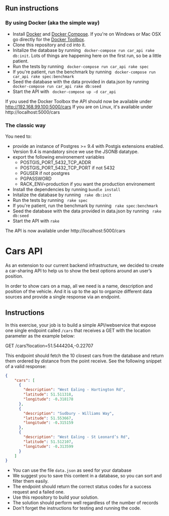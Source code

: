 ## Run instructions

### By using Docker (aka the simple way)

- Install [Docker](https://docs.docker.com/installation/) and [Docker Compose](https://docs.docker.com/compose/install/). If you're on Windows or Mac OSX go directly for the [Docker Toolbox](https://www.docker.com/toolbox).
- Clone this repository and cd into it.
- Initalize the database by running ``` docker-compose run car_api rake db:init```. Lots of things are happening here on the first run, so be a little patient.
- Run the tests by running ``` docker-compose run car_api rake spec```
- If you're patient, run the benchmark by running ``` docker-compose run car_api rake spec:benchmark```
- Seed the database with the data provided in data.json by running ``` docker-compose run car_api rake db:seed```
- Start the API with ``` docker-compose up -d car_api```

If you used the Docker Toolbox the API should now be available under http://192.168.99.100:5000/cars
If you are on Linux, it's available under http://localhost:5000/cars

### The classic way

You need to:
- provide an instance of Postgres >= 9.4 with Postgis extensions enabled. Version 9.4 is mandatory since we use the JSONB datatype.
- export the following environement variables
  - POSTGIS_PORT_5432_TCP_ADDR
  - POSTGIS_PORT_5432_TCP_PORT if not 5432
  - PGUSER if not postgres
  - PGPASSWORD
  - RACK_ENV=production if you want the production environement
- Install the dependencies by running ``` bundle install ```
- Initalize the database by running ``` rake db:init```
- Run the tests by running ``` rake spec```
- If you're patient, run the benchmark by running ``` rake spec:benchmark```
- Seed the database with the data provided in data.json by running ``` rake db:seed```
- Start the API with ``` rake ```

The API is now available under http://localhost:5000/cars

# Cars API
As an extension to our current backend infrastructure, we decided to create a car-sharing API to help us to show the best options around an user’s position.

In order to show cars on a map, all we need is a name, description and position of the vehicle. And it is up to the api to organize different data sources and provide a single response via an endpoint.

## Instructions

In this exercise, your job is to build a simple API/webservice that expose one single endpoint called `/cars` that receives a GET with the location parameter as the example below:

GET /cars?location=51.5444204,-0.22707

This endpoint should fetch the 10 closest cars from the database and return them ordered by distance from the point receive. See the following snippet of a valid response:

````json
{
    "cars": [
      {
        "description": "West Ealing - Hartington Rd",
        "latitude": 51.511318,
        "longitude": -0.318178
      },
      {
        "description": "Sudbury - Williams Way",
        "latitude": 51.553667,
        "longitude": -0.315159
      },
      {
        "description": "West Ealing - St Leonard’s Rd",
        "latitude": 51.512107,
        "longitude": -0.313599
      }
    ]
}
````

- You can use the file `data.json` as seed for your database
- We suggest you to save this content in a database, so you can sort and filter them easily.
- The endpoint should return the correct status codes for a success request and a failed one.
- Use this repository to build your solution.
- The solution should perform well regardless of the number of records
- Don't forget the instructions for testing and running the code.
